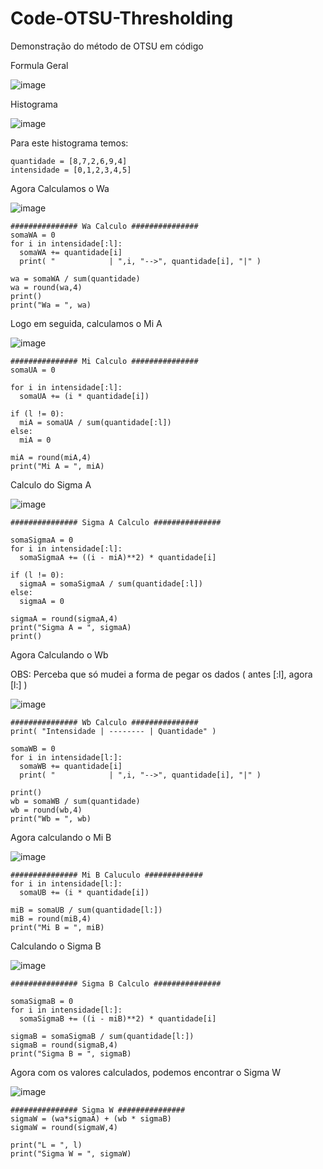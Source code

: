 # Code-OTSU-Thresholding
Demonstração do método de OTSU em código 

Formula Geral

![image](https://user-images.githubusercontent.com/32250409/63232740-26030a00-c201-11e9-88a6-973be1ffb626.png)


Histograma

![image](https://user-images.githubusercontent.com/32250409/63232609-d40db480-c1ff-11e9-88d5-87225aa53ecd.png)

Para este histograma temos:

```
quantidade = [8,7,2,6,9,4]
intensidade = [0,1,2,3,4,5]
```
Agora Calculamos o Wa

![image](https://user-images.githubusercontent.com/32250409/63232656-6f068e80-c200-11e9-84af-ab5d33028e10.png)

```
############### Wa Calculo ###############
somaWA = 0
for i in intensidade[:l]:
  somaWA += quantidade[i]
  print( "            | ",i, "-->", quantidade[i], "|" )

wa = somaWA / sum(quantidade)
wa = round(wa,4)
print()
print("Wa = ", wa)
```
Logo em seguida, calculamos o Mi A

![image](https://user-images.githubusercontent.com/32250409/63232695-d3295280-c200-11e9-85fc-b0418461c5ec.png)

```
############### Mi Calculo ###############
somaUA = 0

for i in intensidade[:l]:
  somaUA += (i * quantidade[i])

if (l != 0):
  miA = somaUA / sum(quantidade[:l])
else:
  miA = 0
  
miA = round(miA,4)
print("Mi A = ", miA)
```
Calculo do Sigma A

![image](https://user-images.githubusercontent.com/32250409/63232921-aaa25800-c202-11e9-9097-cbb2eec5cef1.png)

```
############### Sigma A Calculo ###############

somaSigmaA = 0
for i in intensidade[:l]:
  somaSigmaA += ((i - miA)**2) * quantidade[i]

if (l != 0):
  sigmaA = somaSigmaA / sum(quantidade[:l])
else:
  sigmaA = 0

sigmaA = round(sigmaA,4)
print("Sigma A = ", sigmaA)
print()
```


Agora Calculando o Wb

OBS: Perceba que só mudei a forma de pegar os dados ( antes [:l], agora [l:] )

![image](https://user-images.githubusercontent.com/32250409/63232753-4763f600-c201-11e9-8c70-a0ee6eaa7c28.png)

```
############### Wb Calculo ###############
print( "Intensidade | -------- | Quantidade" )

somaWB = 0
for i in intensidade[l:]:
  somaWB += quantidade[i]
  print( "            | ",i, "-->", quantidade[i], "|" )

print()
wb = somaWB / sum(quantidade)
wb = round(wb,4)
print("Wb = ", wb)
```
Agora calculando o Mi B

![image](https://user-images.githubusercontent.com/32250409/63232798-b17c9b00-c201-11e9-8a29-e5e31606eb35.png)

```
############### Mi B Caluculo #############
for i in intensidade[l:]:
  somaUB += (i * quantidade[i])

miB = somaUB / sum(quantidade[l:])
miB = round(miB,4)
print("Mi B = ", miB)
```

Calculando o Sigma B

![image](https://user-images.githubusercontent.com/32250409/63232866-4089b300-c202-11e9-99b9-d8bcb7953b0c.png)

```
############### Sigma B Calculo ###############

somaSigmaB = 0
for i in intensidade[l:]:
  somaSigmaB += ((i - miB)**2) * quantidade[i]

sigmaB = somaSigmaB / sum(quantidade[l:])
sigmaB = round(sigmaB,4)
print("Sigma B = ", sigmaB)
```

Agora com os valores calculados, podemos encontrar o Sigma W

![image](https://user-images.githubusercontent.com/32250409/63232740-26030a00-c201-11e9-88a6-973be1ffb626.png)

```
############### Sigma W ###############
sigmaW = (wa*sigmaA) + (wb * sigmaB)
sigmaW = round(sigmaW,4)

print("L = ", l)
print("Sigma W = ", sigmaW)
```


